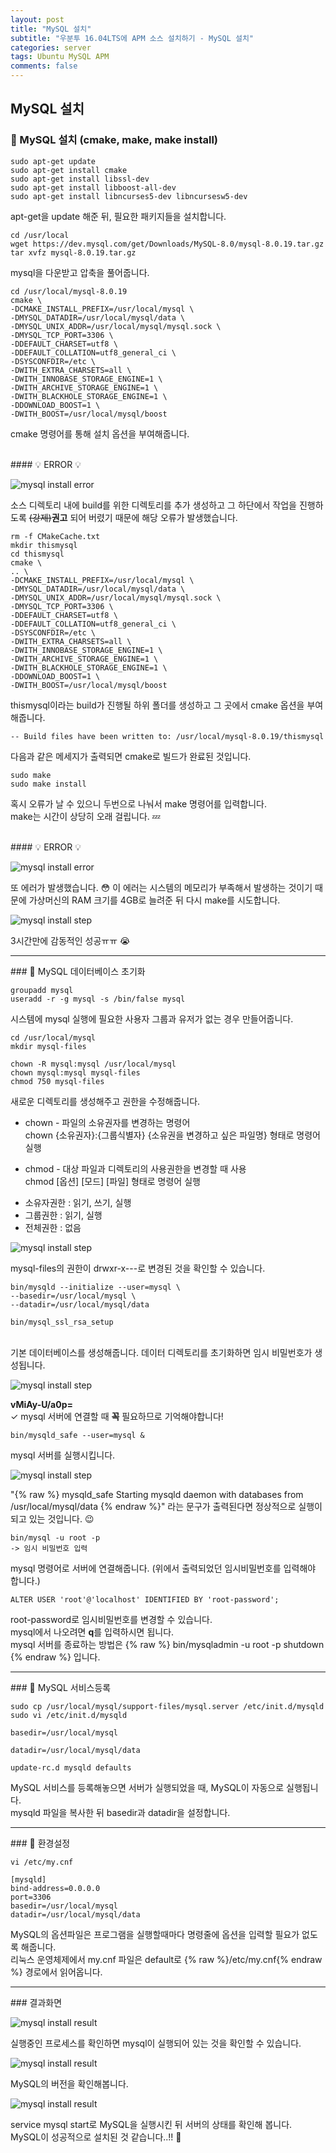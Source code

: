 ```yaml
---  
layout: post  
title: "MySQL 설치"  
subtitle: "우분투 16.04LTS에 APM 소스 설치하기 - MySQL 설치"  
categories: server
tags: Ubuntu MySQL APM
comments: false  
---  
```

## MySQL 설치

### &#128204; MySQL 설치 (cmake, make, make install)

```
sudo apt-get update
sudo apt-get install cmake
sudo apt-get install libssl-dev
sudo apt-get install libboost-all-dev
sudo apt-get install libncurses5-dev libncursesw5-dev
```

apt-get을 update 해준 뒤, 필요한 패키지들을 설치합니다.   

```
cd /usr/local
wget https://dev.mysql.com/get/Downloads/MySQL-8.0/mysql-8.0.19.tar.gz
tar xvfz mysql-8.0.19.tar.gz
```

mysql을 다운받고 압축을 풀어줍니다.  

```
cd /usr/local/mysql-8.0.19
cmake \
-DCMAKE_INSTALL_PREFIX=/usr/local/mysql \
-DMYSQL_DATADIR=/usr/local/mysql/data \
-DMYSQL_UNIX_ADDR=/usr/local/mysql/mysql.sock \
-DMYSQL_TCP_PORT=3306 \
-DDEFAULT_CHARSET=utf8 \
-DDEFAULT_COLLATION=utf8_general_ci \
-DSYSCONFDIR=/etc \
-DWITH_EXTRA_CHARSETS=all \
-DWITH_INNOBASE_STORAGE_ENGINE=1 \
-DWITH_ARCHIVE_STORAGE_ENGINE=1 \
-DWITH_BLACKHOLE_STORAGE_ENGINE=1 \
-DDOWNLOAD_BOOST=1 \
-DWITH_BOOST=/usr/local/mysql/boost 
```

cmake 명령어를 통해 설치 옵션을 부여해줍니다.  

<br>
#### &#128161; ERROR &#128161;

![mysql install error](/assets/mysql/error3.JPG)

소스 디렉토리 내에 build를 위한 디렉토리를 추가 생성하고 그 하단에서 작업을 진행하도록 ~~(강제)~~**권고** 되어 버렸기 때문에 
해당 오류가 발생했습니다.  

```
rm -f CMakeCache.txt
mkdir thismysql
cd thismysql
cmake \
.. \
-DCMAKE_INSTALL_PREFIX=/usr/local/mysql \
-DMYSQL_DATADIR=/usr/local/mysql/data \
-DMYSQL_UNIX_ADDR=/usr/local/mysql/mysql.sock \
-DMYSQL_TCP_PORT=3306 \
-DDEFAULT_CHARSET=utf8 \
-DDEFAULT_COLLATION=utf8_general_ci \
-DSYSCONFDIR=/etc \
-DWITH_EXTRA_CHARSETS=all \
-DWITH_INNOBASE_STORAGE_ENGINE=1 \
-DWITH_ARCHIVE_STORAGE_ENGINE=1 \
-DWITH_BLACKHOLE_STORAGE_ENGINE=1 \
-DDOWNLOAD_BOOST=1 \
-DWITH_BOOST=/usr/local/mysql/boost 
```

thismysql이라는 build가 진행될 하위 폴더를 생성하고 그 곳에서 cmake 옵션을 부여해줍니다.  

```
-- Build files have been written to: /usr/local/mysql-8.0.19/thismysql
```

다음과 같은 메세지가 출력되면 cmake로 빌드가 완료된 것입니다.   

```
sudo make
sudo make install
```

혹시 오류가 날 수 있으니 두번으로 나눠서 make 명령어를 입력합니다.  
make는 시간이 상당히 오래 걸립니다. &#128164;  

<br>
#### &#128161; ERROR &#128161;

![mysql install error](/assets/mysql/error4.JPG)

또 에러가 발생했습니다. &#128563; 이 에러는 시스템의 메모리가 부족해서 발생하는 것이기 때문에 
가상머신의 RAM 크기를 4GB로 늘려준 뒤 다시 make를 시도합니다.  

![mysql install step](/assets/mysql/step1.JPG)

3시간만에 감동적인 성공ㅠㅠ &#128557;
<br>
<hr>
### &#128204; MySQL 데이터베이스 초기화

```
groupadd mysql
useradd -r -g mysql -s /bin/false mysql
```

시스템에 mysql 실행에 필요한 사용자 그룹과 유저가 없는 경우 만들어줍니다.  

```
cd /usr/local/mysql
mkdir mysql-files

chown -R mysql:mysql /usr/local/mysql
chown mysql:mysql mysql-files
chmod 750 mysql-files
```

새로운 디렉토리를 생성해주고 권한을 수정해줍니다.
* chown - 파일의 소유권자를 변경하는 명령어  
chown {소유권자}:{그룹식별자} {소유권을 변경하고 싶은 파일명} 형태로 명령어 실행  

* chmod - 대상 파일과 디렉토리의 사용권한을 변경할 때 사용  
chmod [옵션] [모드] [파일] 형태로 명령어 실행  
- 소유자권한 : 읽기, 쓰기, 실행  
- 그룹권한 : 읽기, 실행  
- 전체권한 : 없음  

![mysql install step](/assets/mysql/step2.JPG)

mysql-files의 권한이 drwxr-x---로 변경된 것을 확인할 수 있습니다.  
 
```
bin/mysqld --initialize --user=mysql \
--basedir=/usr/local/mysql \
--datadir=/usr/local/mysql/data

bin/mysql_ssl_rsa_setup
```

<br>
기본 데이터베이스를 생성해줍니다.  
데이터 디렉토리를 초기화하면 임시 비밀번호가 생성됩니다.  

![mysql install step](/assets/mysql/step3.JPG)

**vMiAy-U/a0p=**  
&#10003; mysql 서버에 연결할 때 **꼭** 필요하므로 기억해야합니다!

```
bin/mysqld_safe --user=mysql &
```

mysql 서버를 실행시킵니다.

![mysql install step](/assets/mysql/step4.JPG)

"{% raw %} mysqld_safe Starting mysqld daemon with databases from /usr/local/mysql/data {% endraw %}" 라는 문구가 출력된다면 
정상적으로 실행이 되고 있는 것입니다. &#128521;  

```
bin/mysql -u root -p
-> 임시 비밀번호 입력
```

mysql 명령어로 서버에 연결해줍니다.
(위에서 출력되었던 임시비밀번호를 입력해야 합니다.)

```
ALTER USER 'root'@'localhost' IDENTIFIED BY 'root-password';
```

root-password로 임시비밀번호를 변경할 수 있습니다.  
mysql에서 나오려면 **q**를 입력하시면 됩니다.  
mysql 서버를 종료하는 방법은 {% raw %} bin/mysqladmin -u root -p shutdown {% endraw %} 입니다.
<br>
<hr>
### &#128204; MySQL 서비스등록

```
sudo cp /usr/local/mysql/support-files/mysql.server /etc/init.d/mysqld
sudo vi /etc/init.d/mysqld

basedir=/usr/local/mysql

datadir=/usr/local/mysql/data

update-rc.d mysqld defaults
```

MySQL 서비스를 등록해놓으면 서버가 실행되었을 때, MySQL이 자동으로 실행됩니다.  
mysqld 파일을 복사한 뒤 basedir과 datadir을 설정합니다.
<br>
<hr>
### &#128204; 환경설정

```
vi /etc/my.cnf

[mysqld]
bind-address=0.0.0.0
port=3306
basedir=/usr/local/mysql
datadir=/usr/local/mysql/data
```

MySQL의 옵션파일은 프로그램을 실행할때마다 명령줄에 옵션을 입력할 필요가 없도록 해줍니다.  
리눅스 운영체제에서 my.cnf 파일은 default로 {% raw %}/etc/my.cnf{% endraw %} 경로에서 읽어옵니다.
<br>
<hr>
### 결과화면

![mysql install result](/assets/mysql/result.JPG)

실행중인 프로세스를 확인하면 mysql이 실행되어 있는 것을 확인할 수 있습니다.  

![mysql install result](/assets/mysql/result2.JPG)

MySQL의 버전을 확인해봅니다.
  
![mysql install result](/assets/mysql/result4.JPG)

service mysql start로 MySQL을 실행시킨 뒤 서버의 상태를 확인해 봅니다.  
MySQL이 성공적으로 설치된 것 같습니다..!! &#128582;  

